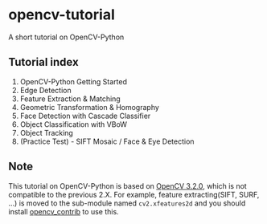 # opencv-tutorial
A short tutorial on OpenCV-Python

## Tutorial index
1. OpenCV-Python Getting Started
2. Edge Detection
3. Feature Extraction & Matching
4. Geometric Transformation & Homography
5. Face Detection with Cascade Classifier
6. Object Classification with VBoW
7. Object Tracking
8. (Practice Test) - SIFT Mosaic / Face & Eye Detection

## Note
This tutorial on OpenCV-Python is based on [OpenCV 3.2.0](https://github.com/opencv/opencv), which is not compatible to the previous 2.X. For example, feature extracting(SIFT, SURF, ...) is moved to the sub-module named `cv2.xfeatures2d` and you should install [opencv_contrib](https://github.com/opencv/opencv_contrib) to use this.
